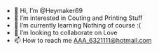 - 👋 Hi, I’m @Heymaker69
- 👀 I’m interested in Couting and Printing Stuff
- 🌱 I’m currently learning Nothing of course :(
- 💞️ I’m looking to collaborate on Love
- 📫 How to reach me AAA_6321111@hotmail.com

<!---
Heymaker69/Heymaker69 is a ✨ special ✨ repository because its `README.md` (this file) appears on your GitHub profile.
You can click the Preview link to take a look at your changes.
--->
